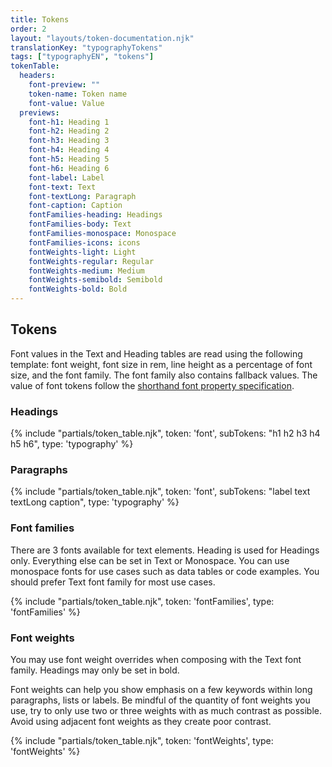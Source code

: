 ```yaml
---
title: Tokens
order: 2
layout: "layouts/token-documentation.njk"
translationKey: "typographyTokens"
tags: ["typographyEN", "tokens"]
tokenTable:
  headers:
    font-preview: ""
    token-name: Token name
    font-value: Value
  previews:
    font-h1: Heading 1
    font-h2: Heading 2
    font-h3: Heading 3
    font-h4: Heading 4
    font-h5: Heading 5
    font-h6: Heading 6
    font-label: Label
    font-text: Text
    font-textLong: Paragraph
    font-caption: Caption
    fontFamilies-heading: Headings
    fontFamilies-body: Text
    fontFamilies-monospace: Monospace
    fontFamilies-icons: icons
    fontWeights-light: Light
    fontWeights-regular: Regular
    fontWeights-medium: Medium
    fontWeights-semibold: Semibold
    fontWeights-bold: Bold
---
```


## Tokens

Font values in the Text and Heading tables are read using the following template: font weight, font size in rem, line height as a percentage of font size, and the font family. The font family also contains fallback values. The value of font tokens follow the [shorthand font property specification](https://w3c.github.io/csswg-drafts/css-fonts/#font-prop).

### Headings

{% include "partials/token_table.njk", token: 'font', subTokens: "h1 h2 h3 h4 h5 h6", type: 'typography' %}

### Paragraphs

{% include "partials/token_table.njk", token: 'font', subTokens: "label text textLong caption", type: 'typography' %}

### Font families

There are 3 fonts available for text elements. Heading is used for Headings only. Everything else can be set in Text or Monospace. You can use monospace fonts for use cases such as data tables or code examples. You should prefer Text font family for most use cases.

{% include "partials/token_table.njk", token: 'fontFamilies', type: 'fontFamilies' %}

### Font weights

You may use font weight overrides when composing with the Text font family. Headings may only be set in bold.

Font weights can help you show emphasis on a few keywords within long paragraphs, lists or labels. Be mindful of the quantity of font weights you use, try to only use two or three weights with as much contrast as possible. Avoid using adjacent font weights as they create poor contrast.

{% include "partials/token_table.njk", token: 'fontWeights', type: 'fontWeights' %}

